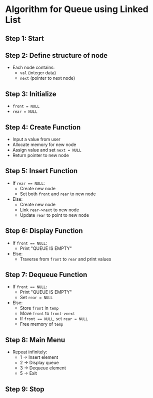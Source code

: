 # Algorithm for Queue using Linked List

## Step 1: Start

## Step 2: Define structure of node

-   Each node contains:
    -   `val` (integer data)
    -   `next` (pointer to next node)

## Step 3: Initialize

-   `front = NULL`
-   `rear = NULL`

## Step 4: Create Function

-   Input a value from user
-   Allocate memory for new node
-   Assign value and set `next = NULL`
-   Return pointer to new node

## Step 5: Insert Function

-   If `rear == NULL`:
    -   Create new node
    -   Set both `front` and `rear` to new node
-   Else:
    -   Create new node
    -   Link `rear->next` to new node
    -   Update `rear` to point to new node

## Step 6: Display Function

-   If `front == NULL`:
    -   Print "QUEUE IS EMPTY"
-   Else:
    -   Traverse from `front` to `rear` and print values

## Step 7: Dequeue Function

-   If `front == NULL`:
    -   Print "QUEUE IS EMPTY"
    -   Set `rear = NULL`
-   Else:
    -   Store `front` in `temp`
    -   Move `front` to `front->next`
    -   If `front == NULL`, set `rear = NULL`
    -   Free memory of `temp`

## Step 8: Main Menu

-   Repeat infinitely:
    -   1 → Insert element
    -   2 → Display queue
    -   3 → Dequeue element
    -   5 → Exit

## Step 9: Stop
